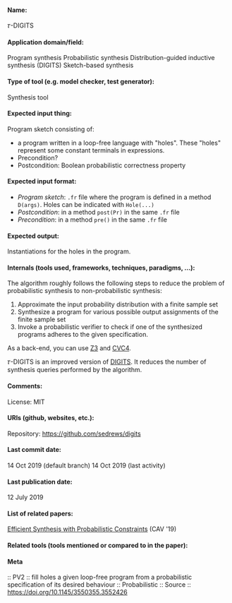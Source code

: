 #### Name:
𝜏-DIGITS

#### Application domain/field:
Program synthesis
Probabilistic synthesis
Distribution-guided inductive synthesis (DIGITS)
Sketch-based synthesis

#### Type of tool (e.g. model checker, test generator):
Synthesis tool

#### Expected input thing:
Program sketch consisting of:
- a program written in a loop-free language with "holes". These "holes" represent some constant terminals in expressions.
- Precondition?
- Postcondition: Boolean probabilistic correctness property

#### Expected input format:
- *Program sketch*: `.fr` file where the program is defined in a method `D(args)`. Holes can be indicated with `Hole(...)`
- *Postcondition*: in a method `post(Pr)` in the same `.fr` file
- *Precondition*: in a method `pre()` in the same `.fr` file

#### Expected output:
Instantiations for the holes in the program.

#### Internals (tools used, frameworks, techniques, paradigms, ...):
The algorithm roughly follows the following steps to reduce the problem of probabilistic synthesis to non-probabilistic synthesis:
1. Approximate the input probability distribution with a finite sample set
2. Synthesize a program for various possible output assignments of the finite sample set
3. Invoke a probabilistic verifier to check if one of the synthesized programs adheres to the given specification.

As a back-end, you can use [Z3](Solvers/SMT/Z3.md) and [CVC4](Solvers/SMT/CVC4.md).

𝜏-DIGITS is an improved version of [DIGITS](DIGITS.md). It reduces the number of synthesis queries performed by the algorithm.

#### Comments:
License: MIT

#### URIs (github, websites, etc.):
Repository: https://github.com/sedrews/digits

#### Last commit date:
14 Oct 2019 (default branch)
14 Oct 2019 (last activity)

#### Last publication date:
12 July 2019

#### List of related papers:
[Efficient Synthesis with Probabilistic Constraints](https://doi.org/10.1007/978-3-030-25540-4_15) (CAV '19)

#### Related tools (tools mentioned or compared to in the paper):

#### Meta
:: PV2 :: fill holes a given loop-free program from a probabilistic specification of its desired behaviour
:: Probabilistic
:: Source :: https://doi.org/10.1145/3550355.3552426
